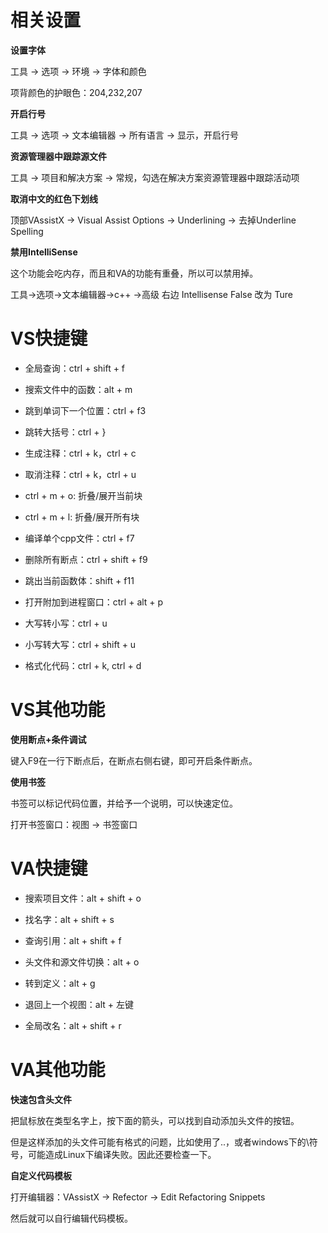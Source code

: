 ﻿# 相关设置

**设置字体**

工具 -> 选项 -> 环境 -> 字体和颜色

项背颜色的护眼色：204,232,207

**开启行号**

工具 -> 选项 -> 文本编辑器 -> 所有语言 -> 显示，开启行号

**资源管理器中跟踪源文件**

工具 -> 项目和解决方案 -> 常规，勾选在解决方案资源管理器中跟踪活动项

**取消中文的红色下划线**

顶部VAssistX -> Visual Assist Options -> Underlining -> 去掉Underline Spelling

**禁用IntelliSense**

这个功能会吃内存，而且和VA的功能有重叠，所以可以禁用掉。

工具->选项->文本编辑器->c++ ->高级 右边 Intellisense False 改为 Ture

# VS快捷键

- 全局查询：ctrl + shift + f

- 搜索文件中的函数：alt + m

- 跳到单词下一个位置：ctrl + f3

- 跳转大括号：ctrl + }

- 生成注释：ctrl + k，ctrl + c

- 取消注释：ctrl + k，ctrl + u

- ctrl + m + o: 折叠/展开当前块

- ctrl + m + l: 折叠/展开所有块

- 编译单个cpp文件：ctrl + f7

- 删除所有断点：ctrl + shift + f9

- 跳出当前函数体：shift + f11

- 打开附加到进程窗口：ctrl + alt + p

- 大写转小写：ctrl + u

- 小写转大写：ctrl + shift + u

- 格式化代码：ctrl + k, ctrl + d

# VS其他功能

**使用断点+条件调试**

键入F9在一行下断点后，在断点右侧右键，即可开启条件断点。

**使用书签**

书签可以标记代码位置，并给予一个说明，可以快速定位。

打开书签窗口：视图 -> 书签窗口

# VA快捷键

- 搜索项目文件：alt + shift + o

- 找名字：alt + shift + s

- 查询引用：alt + shift + f

- 头文件和源文件切换：alt + o

- 转到定义：alt + g

- 退回上一个视图：alt + 左键

- 全局改名：alt + shift + r

# VA其他功能

**快速包含头文件**

把鼠标放在类型名字上，按下面的箭头，可以找到自动添加头文件的按钮。

但是这样添加的头文件可能有格式的问题，比如使用了..，或者windows下的\符号，可能造成Linux下编译失败。因此还要检查一下。

**自定义代码模板**

打开编辑器：VAssistX -> Refector -> Edit Refactoring Snippets

然后就可以自行编辑代码模板。
